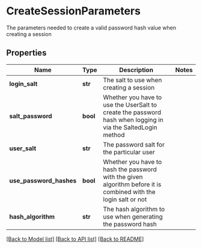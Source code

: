 # CreateSessionParameters

The parameters needed to create a valid password hash value when creating a session
## Properties
Name | Type | Description | Notes
------------ | ------------- | ------------- | -------------
**login_salt** | **str** | The salt to use when creating a session | 
**salt_password** | **bool** | Whether you have to use the UserSalt to create the password hash when logging in via the SaltedLogin method | 
**user_salt** | **str** | The password salt for the particular user | 
**use_password_hashes** | **bool** | Whether you have to hash the password with the given algorithm before it is combined with the login salt or not | 
**hash_algorithm** | **str** | The hash algorithm to use when generating the password hash | 

[[Back to Model list]](../README.md#documentation-for-models) [[Back to API list]](../README.md#documentation-for-api-endpoints) [[Back to README]](../README.md)


